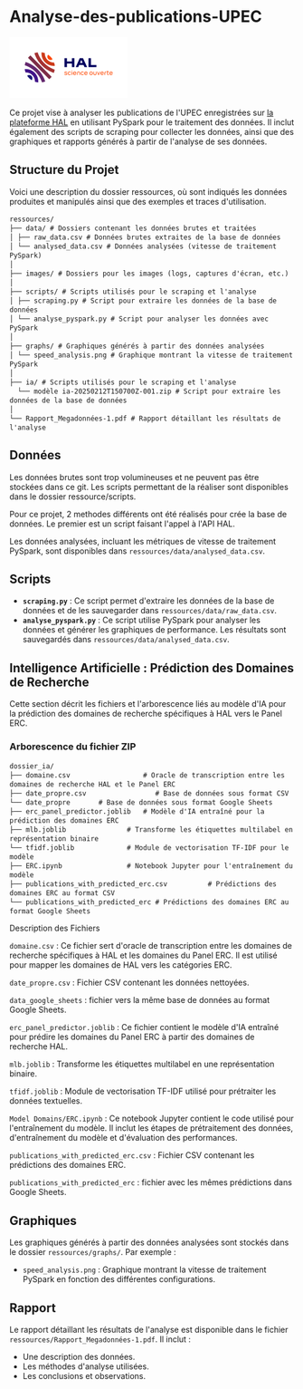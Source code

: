 # Analyse-des-publications-UPEC

![Logo Hal](ressources/images/hal_logo.png)

Ce projet vise à analyser les publications de l'UPEC enregistrées sur [la plateforme HAL](https://hal.science/)
en utilisant PySpark pour le traitement des données. Il inclut également des scripts de scraping pour collecter les données, ainsi que des graphiques et rapports générés à partir de l'analyse de ses données.

## Structure du Projet

Voici une description du dossier ressources, où sont indiqués les données produites et manipulés ainsi que des exemples et traces d'utilisation.

```
ressources/
├── data/ # Dossiers contenant les données brutes et traitées
│ ├── raw_data.csv # Données brutes extraites de la base de données
│ └── analysed_data.csv # Données analysées (vitesse de traitement PySpark)
│
├── images/ # Dossiers pour les images (logs, captures d'écran, etc.)
│
├── scripts/ # Scripts utilisés pour le scraping et l'analyse
│ ├── scraping.py # Script pour extraire les données de la base de données
│ └── analyse_pyspark.py # Script pour analyser les données avec PySpark
│
├── graphs/ # Graphiques générés à partir des données analysées
│ └── speed_analysis.png # Graphique montrant la vitesse de traitement PySpark
│
├── ia/ # Scripts utilisés pour le scraping et l'analyse
  └── modèle ia-20250212T150700Z-001.zip # Script pour extraire les données de la base de données
│
└── Rapport_Megadonnées-1.pdf # Rapport détaillant les résultats de l'analyse
```

## Données

Les données brutes sont trop volumineuses et ne peuvent pas être stockées dans ce git. Les scripts permettant de la réaliser sont disponibles dans le dossier ressource/scripts.

Pour ce projet, 2 methodes différents ont été réalisés pour crée la base de données. Le premier est un script faisant l'appel à l'API HAL.

Les données analysées, incluant les métriques de vitesse de traitement PySpark, sont disponibles dans `ressources/data/analysed_data.csv`.


## Scripts

- **`scraping.py`** : Ce script permet d'extraire les données de la base de données et de les sauvegarder dans `ressources/data/raw_data.csv`.
- **`analyse_pyspark.py`** : Ce script utilise PySpark pour analyser les données et générer les graphiques de performance. Les résultats sont sauvegardés dans `ressources/data/analysed_data.csv`.

## Intelligence Artificielle : Prédiction des Domaines de Recherche

Cette section décrit les fichiers et l'arborescence liés au modèle d'IA pour la prédiction des domaines de recherche spécifiques à HAL vers le Panel ERC.

### Arborescence du fichier ZIP

```
dossier_ia/
├── domaine.csv                  # Oracle de transcription entre les domaines de recherche HAL et le Panel ERC
├── date_propre.csv                 # Base de données sous format CSV
└── date_propre       # Base de données sous format Google Sheets
├── erc_panel_predictor.joblib   # Modèle d'IA entraîné pour la prédiction des domaines ERC
├── mlb.joblib               # Transforme les étiquettes multilabel en représentation binaire
└── tfidf.joblib             # Module de vectorisation TF-IDF pour le modèle
├── ERC.ipynb                # Notebook Jupyter pour l'entraînement du modèle
├── publications_with_predicted_erc.csv          # Prédictions des domaines ERC au format CSV
└── publications_with_predicted_erc # Prédictions des domaines ERC au format Google Sheets
``` 

Description des Fichiers

`domaine.csv` :
    Ce fichier sert d'oracle de transcription entre les domaines de recherche spécifiques à HAL et les domaines du Panel ERC. Il est utilisé pour mapper les domaines de HAL vers les catégories ERC.


`date_propre.csv` : Fichier CSV contenant les données nettoyées.

`data_google_sheets` : fichier vers la même base de données au format Google Sheets.

`erc_panel_predictor.joblib` :
    Ce fichier contient le modèle d'IA entraîné pour prédire les domaines du Panel ERC à partir des domaines de recherche HAL.

`mlb.joblib` : Transforme les étiquettes multilabel en une représentation binaire.

`tfidf.joblib` : Module de vectorisation TF-IDF utilisé pour prétraiter les données textuelles.

`Model Domains/ERC.ipynb` :
    Ce notebook Jupyter contient le code utilisé pour l'entraînement du modèle. Il inclut les étapes de prétraitement des données, d'entraînement du modèle et d'évaluation des performances.

`publications_with_predicted_erc.csv` : Fichier CSV contenant les prédictions des domaines ERC.

`publications_with_predicted_erc` : fichier avec les mêmes prédictions dans Google Sheets.

## Graphiques

Les graphiques générés à partir des données analysées sont stockés dans le dossier `ressources/graphs/`. Par exemple :
- `speed_analysis.png` : Graphique montrant la vitesse de traitement PySpark en fonction des différentes configurations.

## Rapport

Le rapport détaillant les résultats de l'analyse est disponible dans le fichier `ressources/Rapport_Megadonnées-1.pdf`. Il inclut :
- Une description des données.
- Les méthodes d'analyse utilisées.
- Les conclusions et observations.